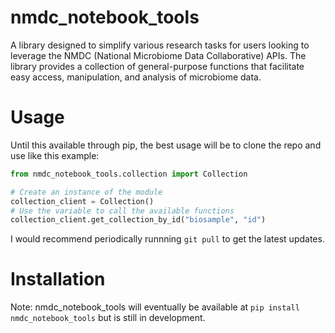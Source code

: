 # nmdc_notebook_tools
A library designed to simplify various research tasks for users looking to leverage the NMDC (National Microbiome Data Collaborative) APIs. The library provides a collection of general-purpose functions that facilitate easy access, manipulation, and analysis of microbiome data.

# Usage
Until this available through pip, the best usage will be to clone the repo and use like this example:
```python
from nmdc_notebook_tools.collection import Collection

# Create an instance of the module
collection_client = Collection()
# Use the variable to call the available functions
collection_client.get_collection_by_id("biosample", "id")
```
I would recommend periodically runnning `git pull` to get the latest updates.

# Installation
Note: nmdc_notebook_tools will eventually be available at `pip install nmdc_notebook_tools` but is still in development.
